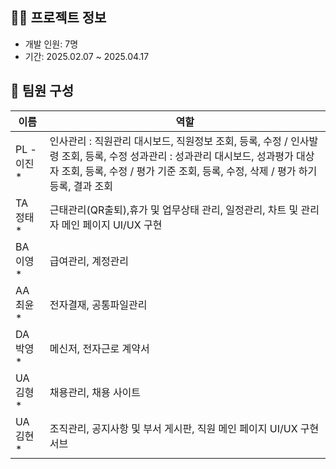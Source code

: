 ## 👨‍💻 프로젝트 정보
- 개발 인원: 7명
- 기간: 2025.02.07 ~ 2025.04.17

## 👥 팀원 구성
| 이름 | 역할 |
|------|------|
| PL - 이진* | 인사관리 : 직원관리 대시보드, 직원정보 조회, 등록, 수정 / 인사발령 조회, 등록, 수정  성과관리 : 성과관리 대시보드, 성과평가 대상자 조회, 등록, 수정 / 평가 기준 조회, 등록, 수정, 삭제 / 평가 하기 등록, 결과 조회  |
| TA    정태* | 근태관리(QR출퇴),휴가 및 업무상태 관리, 일정관리, 차트 및 관리자 메인 페이지 UI/UX 구현 |
| BA    이영* | 급여관리, 계정관리 |
| AA    최윤* | 전자결재, 공통파일관리 |
| DA    박영* | 메신저, 전자근로 계약서 |
| UA    김형* | 채용관리, 채용 사이트 |
| UA    김현* | 조직관리, 공지사항 및 부서 게시판, 직원 메인 페이지 UI/UX 구현 서브|
